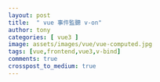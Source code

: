 ```yaml
---
layout: post
title:  " vue 事件監聽 v-on"
author: tony
categories: [ vue3 ]
image: assets/images/vue/vue-computed.jpg
tags: [vue,frontend,vue3,v-bind]
comments: true
crosspost_to_medium: true
---
```

